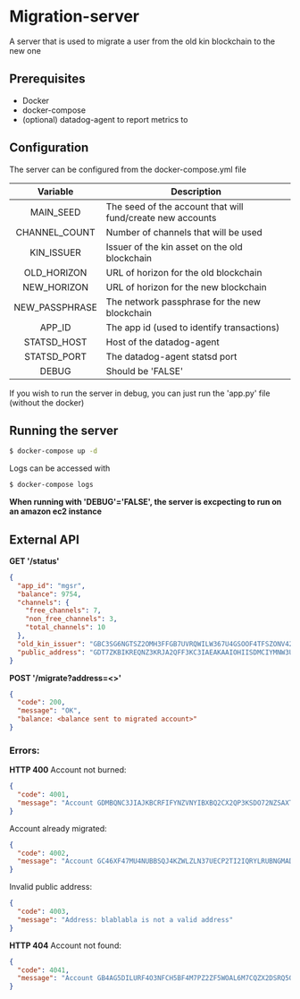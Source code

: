 # Migration-server
A server that is used to migrate a user from the old kin blockchain to the new one

## Prerequisites
* Docker
* docker-compose
* (optional) datadog-agent to report metrics to

## Configuration
The server can be configured from the docker-compose.yml file


|          Variable          | Description                                                                                                                                                                                                                     |
|:--------------------------:|---------------------------------------------------------------------------------------------------------------------------------------------------------------------------------------------------------------------------------|
| MAIN_SEED          | The seed of the account that will fund/create new accounts                                                                                                                                                                                      |
| CHANNEL_COUNT            | Number of channels that will be used                                                                                                                                                                                                                                                                                                                                                                                       |
| KIN_ISSUER                 | Issuer of the kin asset on the old blockchain                                                                                                                                                                                                 |
| OLD_HORIZON                 | URL of horizon for the old blockchain|
| NEW_HORIZON         | URL of horizon for the new blockchain                                                                                                                                                                                       |
| NEW_PASSPHRASE                | The network passphrase for the new blockchain                                                                                                                         |
| APP_ID                | The app id (used to identify transactions)                                                                                                                                                                                                                 |
| STATSD_HOST             | Host of the datadog-agent                                                                                                                                                      |
| STATSD_PORT              | The datadog-agent statsd port                                                                                                                                                    |
| DEBUG              | Should be 'FALSE'|
If you wish to run the server in debug, you can just run the 'app.py' file (without the docker)


## Running the server
```bash
$ docker-compose up -d
```

Logs can be accessed with
```bash
$ docker-compose logs
```

**When running with 'DEBUG'='FALSE', the server is excpecting to run on an amazon ec2 instance**

## External API


**GET '/status'**
```json
{
  "app_id": "mgsr",
  "balance": 9754,
  "channels": {
    "free_channels": 7,
    "non_free_channels": 3,
    "total_channels": 10
  },
  "old_kin_issuer": "GBC3SG6NGTSZ2OMH3FFGB7UVRQWILW367U4GSOOF4TFSZONV42UJXUH7",
  "public_address": "GDT7ZKBIKREQNZ3KRJA2QFF3KC3IAEAKAAIOHIISDMCIYMNW3UKOCW6R"
}
```

**POST '/migrate?address=<>'**
```json
{
  "code": 200,
  "message": "OK",
  "balance: <balance sent to migrated account>"
}
```

### Errors:

**HTTP 400**
Account not burned:
```json
{
  "code": 4001,
  "message": "Account GDMBQNC3JIAJKBCRFIFYNZVNYIBXBQ2CX2QP3KSDO72NZSAXT6PIGIVH was not burned"
}
```

Account already migrated:
```json
{
  "code": 4002,
  "message": "Account GC46XF47MU4NUBBSQJ4KZWLZLN37UECP2TI2IQRYLRUBNGMADHKZBFGL was already migrated"
}
```

Invalid public address:
```json
{
  "code": 4003,
  "message": "Address: blablabla is not a valid address"
}
```

**HTTP 404**
Account not found:
```json
{
  "code": 4041,
  "message": "Account GB4AG5DILURF4O3NFCH5BF4M7PZ2ZF5WOAL6M7CQZX2DSRQ5OJ4224UQ was not found"
}
```
